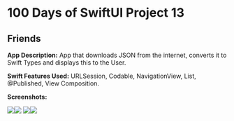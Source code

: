 # 100 Days of SwiftUI Project 13

## Friends

**App Description:**  App that downloads JSON from the internet, converts it to Swift Types and displays this to the User.

**Swift Features Used:**
URLSession, Codable, NavigationView, List, @Published, View Composition.

**Screenshots:**

![](./ScreenShots/100D_P13_01.png)![](./ScreenShots/100D_P13_02.png)
![](./ScreenShots/100D_P13_03.png)![](./ScreenShots/100D_P13_04.png)